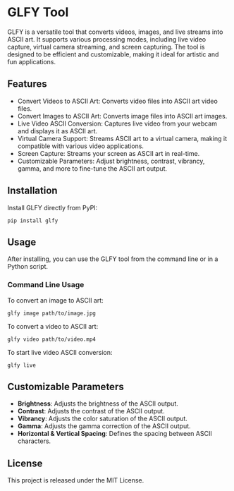 
# GLFY Tool

GLFY is a versatile tool that converts videos, images, and live streams into ASCII art. It supports various processing modes, including live video capture, virtual camera streaming, and screen capturing. The tool is designed to be efficient and customizable, making it ideal for artistic and fun applications.

## Features

- Convert Videos to ASCII Art: Converts video files into ASCII art video files.
- Convert Images to ASCII Art: Converts image files into ASCII art images.
- Live Video ASCII Conversion: Captures live video from your webcam and displays it as ASCII art.
- Virtual Camera Support: Streams ASCII art to a virtual camera, making it compatible with various video applications.
- Screen Capture: Streams your screen as ASCII art in real-time.
- Customizable Parameters: Adjust brightness, contrast, vibrancy, gamma, and more to fine-tune the ASCII art output.

## Installation

Install GLFY directly from PyPI:

```
pip install glfy
```

## Usage

After installing, you can use the GLFY tool from the command line or in a Python script.

### Command Line Usage

To convert an image to ASCII art:

```
glfy image path/to/image.jpg
```

To convert a video to ASCII art:

```
glfy video path/to/video.mp4
```

To start live video ASCII conversion:

```
glfy live
```

## Customizable Parameters

- **Brightness**: Adjusts the brightness of the ASCII output.
- **Contrast**: Adjusts the contrast of the ASCII output.
- **Vibrancy**: Adjusts the color saturation of the ASCII output.
- **Gamma**: Adjusts the gamma correction of the ASCII output.
- **Horizontal & Vertical Spacing**: Defines the spacing between ASCII characters.

## License

This project is released under the MIT License.
